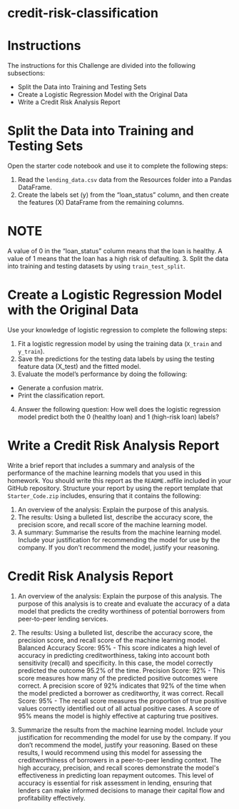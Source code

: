 # credit-risk-classification
# Instructions
The instructions for this Challenge are divided into the following subsections:
- Split the Data into Training and Testing Sets
- Create a Logistic Regression Model with the Original Data
- Write a Credit Risk Analysis Report

# Split the Data into Training and Testing Sets
Open the starter code notebook and use it to complete the following steps:
1. Read the `lending_data.csv` data from the Resources folder into a Pandas DataFrame.
2. Create the labels set (y) from the “loan_status” column, and then create the features (X) DataFrame from the remaining columns.
# NOTE
A value of 0 in the “loan_status” column means that the loan is healthy. A value of 1 means that the loan has a high risk of defaulting.
3. Split the data into training and testing datasets by using `train_test_split`.

# Create a Logistic Regression Model with the Original Data
Use your knowledge of logistic regression to complete the following steps:
1. Fit a logistic regression model by using the training data (`X_train` and `y_train`).
2. Save the predictions for the testing data labels by using the testing feature data (X_test) and the fitted model.
3. Evaluate the model’s performance by doing the following:
- Generate a confusion matrix.
- Print the classification report.
4. Answer the following question: How well does the logistic regression model predict both the 0 (healthy loan) and 1 (high-risk loan) labels?

# Write a Credit Risk Analysis Report
Write a brief report that includes a summary and analysis of the performance of the machine learning models that you used in this homework. You should write this report as the `README.md`file included in your GitHub repository.
Structure your report by using the report template that `Starter_Code.zip` includes, ensuring that it contains the following:
1. An overview of the analysis: Explain the purpose of this analysis.
2. The results: Using a bulleted list, describe the accuracy score, the precision score, and recall score of the machine learning model.
3. A summary: Summarise the results from the machine learning model. Include your justification for recommending the model for use by the company. If you don’t recommend the model, justify your reasoning.

# Credit Risk Analysis Report
1. An overview of the analysis: Explain the purpose of this analysis.
The purpose of this analysis is to create and evaluate the accuracy of a data model that predicts the credity worthiness of potential borrowers from peer-to-peer lending services.

2. The results: Using a bulleted list, describe the accuracy score, the precision score, and recall score of the machine learning model.
Balanced Accuracy Score: 95% - This score indicates a high level of accuracy in predicting creditworthiness, taking into account both sensitivity (recall) and specificity. In this case, the model correctly predicted the outcome 95.2% of the time.
Precision Score: 92% - This score measures how many of the predicted positive outcomes were correct. A precision score of 92% indicates that 92% of the time when the model predicted a borrower as creditworthy, it was correct.
Recall Score: 95% - The recall score measures the proportion of true positive values correctly identified out of all actual positive cases. A score of 95% means the model is highly effective at capturing true positives.

3. Summarize the results from the machine learning model. Include your justification for recommending the model for use by the company. If you don’t recommend the model, justify your reasoning.
Based on these results, I would recommend using this model for assessing the creditworthiness of borrowers in a peer-to-peer lending context. The high accuracy, precision, and recall scores demonstrate the model's effectiveness in predicting loan repayment outcomes. This level of accuracy is essential for risk assessment in lending, ensuring that lenders can make informed decisions to manage their capital flow and profitability effectively.
